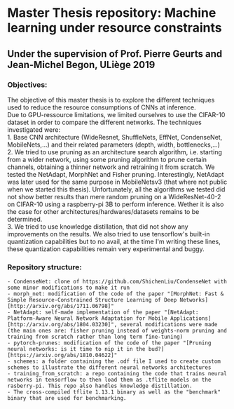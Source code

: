 # Master Thesis repository: Machine learning under resource constraints
## Under the supervision of Prof. Pierre Geurts and Jean-Michel Begon, ULiège 2019

### Objectives:
The objective of this master thesis is to explore the different techniques used to reduce the resource consumptions of CNNs at inference.   
Due to GPU-ressource limitations, we limited ourselves to use the CIFAR-10 dataset in order to compare the different networks.
The techniques investigated were:  
    1. Base CNN architecture (WideResnet, ShuffleNets, EffNet, CondenseNet, MobileNets,...) and their related parameters (depth, width, bottlenecks,...)  
    2. We tried to use pruning as an architecture search algorithm, i.e. starting from a wider network, using some pruning algorithm to prune certain channels, obtaining a thinner network and retraining it from scratch.
    We tested the NetAdapt, MorphNet and Fisher pruning. Interestingly, NetAdapt was later used for the same purpose in MobileNetsv3 (that where not public when we started this thesis).
    Unfortunately, all the algorithms we tested did not show better results than mere random pruning on a WideResNet-40-2 on CIFAR-10 using a raspberry-pi 3B to perform inference. Wether it is also the case for other architectures/hardwares/datasets remains to be determined.  
    3. We tried to use knowledge distillation, that did not show any improvements on the results. We also tried to use tensorflow's built-in quantization capabilities but to no avail, at the time I'm writing these lines, these quantization capabilities remain very experimental and buggy.
    
    
### Repository structure:
	- CondenseNet: clone of https://github.com/ShichenLiu/CondenseNet with some minor modifications to make it run
	- morph_net: modification of the code of the paper "[MorphNet: Fast & Simple Resource-Constrained Structure Learning of Deep Networks][http://arxiv.org/abs/1711.06798]"
	- NetAdapt: self-made implementation of the paper "[NetAdapt: Platform-Aware Neural Network Adaptation for Mobile Applications][http://arxiv.org/abs/1804.03230]", several modifications were made (the main ones are: fisher pruning instead of weights-norm pruning and training from scratch rather than long term fine-tuning)
	- pytorch-prunes: modification of the code of the paper "[Pruning neural networks: is it time to nip it in the bud?][https://arxiv.org/abs/1810.04622]"
	- schemes: a folder containing the .odf file I used to create custom schemes to illustrate the different neural networks architectures
	- training_from_scratch: a repo containing the code that trains neural networks in tensorflow to then load them as .tflite models on the rasberry-pi. This repo also handles knowledge distillation.
	- The cross-compiled tflite 1.13.1 binary as well as the "benchmark" binary that are used for benchmarking.
